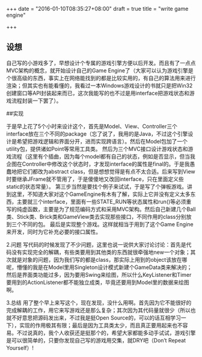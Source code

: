 +++
date = "2016-01-10T08:35:27+08:00"
draft = true
title = "write game engine"

+++



## 设想

自己写的小游戏多了，早想设计个专属的游戏引擎方便以后开发。而且有了一点点MVC架构的概念，就开始设计自己的Game Engine了（大家可以认为游戏引擎是个很高级的东西，事实上在网络能找到的都是比较实用的，有自己的算法用来进行渲染；但其实也有能看懂的，我看过一本Windows游戏设计的书就只是把Win32创建窗口等API封装起来而已，这次我能写的也不过是用interface把游戏状态和游戏流程封装一下罢了）。

##实现

于是早上花了5个小时来设计这个，首先是Model、View、Controller三个interface放在三个不同的package（忘了说了，我用的是Java，不过这个引擎设计是希望把游戏逻辑和界面分开，进而实现跨语言）。然后在Model包加了一个utility包，提供诸如Point等常用工具类。
然后为三个MVC接口设计游戏状态和游戏流程（这里有个插曲，因为每个model都有自己的状态，例如是否显示，但当我企图在Controller中修改这个状态时，才发现interface的属性是final的。于是我愚蠢地把它们都改为abstract class，但是想想觉得是有点不太合适。后来写到View时要继承JFrame就不管用了，于是傻傻地又改回interface，只在里面定义些static的状态常量）。
第三步当然是要找个例子来试试，于是写了个弹板游戏。讲到这里，不知道大家对这个GameEngine有木有了解，实际上它并没有定义太多东西，主要就三个interface，里面有一些STATE_RUN等状态属性和run()等必须重写的纯虚函数，主要是为了规范编码方式和采用MVC架构。然后自己新建几个Ball类、Stick类、Brick类和GameView类去实现那些接口，不同作用的class分别放到三个不同的包。
最后是实现整个游戏。这样就相当于用到了这个Game Engine来开发，同时为它补充必要的接口属性。

2.问题
写代码的时候发现了不少问题，这里也说一说供大家讨论讨论：首先是代码没有实现完全的解耦，有些类要用到其他类的东西就很牵强地new一个对象；其次就是对象的问题，因为我们写的都是class，那实际上用到的object该放在哪呢，懵懂的我是在Model里用Singleton设计模式新建个GameData类来解决的；然后是界面类功能过多，因为要用Swing来绘图，所以什么KeyListener和Timer要用到的ActionListener都不能独立成类，毕竟还要用到Model里的数据来绘图啊。

3.总结
用了整个早上来写这个，现在发现，没什么用啊。首先因为它不能很好的完成解耦的工作，用它来写游戏还是那么复杂；其次因为其代码量就很少（所以也就不好意思把源码发出来，不过我是挺Open Source的，可以的话互相学习一下），实现的作用极其有限；最后是因为工具类太少，而且真正要用起来也不容易。不过说真的，我个人收获还是挺那个的，希望大家都能多动手试试，游戏引擎是可以很简单的，只要你发现自己写的游戏用交集，就DRY吧（Don’t Repeat Yourself）!

